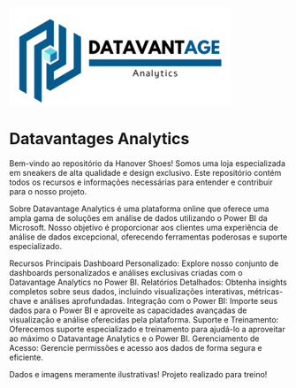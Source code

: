 <img src="assets/logo.png" width="400" /> 

# **Datavantages Analytics**

Bem-vindo ao repositório da Hanover Shoes! Somos uma loja especializada em sneakers de alta qualidade e design exclusivo. Este repositório contém todos os recursos e informações necessárias para entender e contribuir para o nosso projeto.

Sobre
Datavantage Analytics é uma plataforma online que oferece uma ampla gama de soluções em análise de dados utilizando o Power BI da Microsoft. Nosso objetivo é proporcionar aos clientes uma experiência de análise de dados excepcional, oferecendo ferramentas poderosas e suporte especializado.

Recursos Principais
Dashboard Personalizado: Explore nosso conjunto de dashboards personalizados e análises exclusivas criadas com o Datavantage Analytics no Power BI.
Relatórios Detalhados: Obtenha insights completos sobre seus dados, incluindo visualizações interativas, métricas-chave e análises aprofundadas.
Integração com o Power BI: Importe seus dados para o Power BI e aproveite as capacidades avançadas de visualização e análise oferecidas pela plataforma.
Suporte e Treinamento: Oferecemos suporte especializado e treinamento para ajudá-lo a aproveitar ao máximo o Datavantage Analytics e o Power BI.
Gerenciamento de Acesso: Gerencie permissões e acesso aos dados de forma segura e eficiente.

Dados e imagens meramente ilustrativas!
Projeto realizado para treino!
